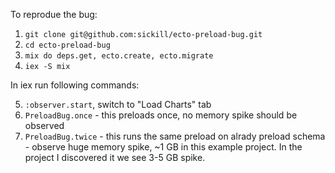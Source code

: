 To reprodue the bug:

1. `git clone git@github.com:sickill/ecto-preload-bug.git`
2. `cd ecto-preload-bug`
3. `mix do deps.get, ecto.create, ecto.migrate`
4. `iex -S mix`

In iex run following commands:

5. `:observer.start`, switch to "Load Charts" tab
6. `PreloadBug.once` - this preloads once, no memory spike should be observed
7. `PreloadBug.twice` - this runs the same preload on alrady preload schema - observe huge memory spike, ~1 GB in this example project. In the project I discovered it we see 3-5 GB spike.
